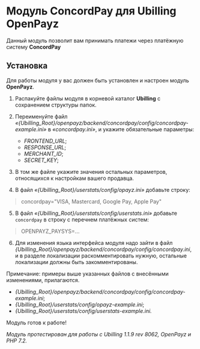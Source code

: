 # Модуль ConcordPay для Ubilling OpenPayz

Данный модуль позволит вам принимать платежи через платёжную систему **ConcordPay**

## Установка

Для работы модуля у вас должен быть установлен и настроен модуль **OpenPayz**.

1. Распакуйте файлы модуля в корневой каталог **Ubilling** с сохранением структуры папок.

2. Переименуйте файл *«{Ubilling_Root}/openpayz/backend/concordpay/config/concordpay-example.ini»* в *«concordpay.ini»*,
и укажите обязательные параметры:
    - *FRONTEND_URL*;
    - *RESPONSE_URL*;
    - *MERCHANT_ID*;
    - *SECRET_KEY*;

4. В том же файле укажите значения остальных параметров, относящихся к настройкам вашего продавца.

5. В файл *«{Ubilling_Root}/userstats/config/opayz.ini»* добавьте строку:
> concordpay="VISA, Mastercard, Google Pay, Apple Pay"

5. В файл *«{Ubilling_Root}/userstats/config/userstats.ini»* добавьте ``concordpay`` в строку с перечнем платёжных систем:
>OPENPAYZ_PAYSYS=...

6. Для изменения языка интерфейса модуля надо зайти в файл
*{Ubilling_Root}/openpayz/backend/concordpay/config/concordpay.ini*, и в разделе локализации раскомментировать нужную,
остальные локализации должны быть закомментированы.

Примечание: примеры выше указанных файлов с внесёнными изменениями, прилагаются.
   - *{Ubilling_Root}/openpayz/backend/concordpay/config/concordpay-example.ini*;
   - *{Ubilling_Root}/userstats/config/opayz-example.ini*;
   - *{Ubilling_Root}/userstats/config/userstats-example.ini.*

Модуль готов к работе!

*Модуль протестирован для работы с Ubilling 1.1.9 rev 8062, OpenPayz и PHP 7.2.*